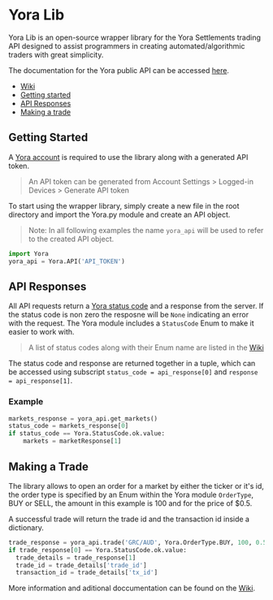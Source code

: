 # Yora Lib #
Yora Lib is an open-source wrapper library for the Yora Settlements trading API designed to assist programmers in creating automated/algorithmic traders with great simplicity.

The documentation for the Yora public API can be accessed [here](https://api.yora.tech/openapi).

* [Wiki](https://github.com/Yora-Settlements/Yora-Lib/wiki)
* [Getting started](https://github.com/Yora-Settlements/Yora-Lib#getting-started)
* [API Responses](https://github.com/Yora-Settlements/Yora-Lib#api-responses)
* [Making a trade](https://github.com/Yora-Settlements/Yora-Lib#making-a-trade)


## Getting Started ##
A [Yora account](https://yora.tech/) is required to use the library along with a generated API token.

> An API token can be generated from Account Settings > Logged-in Devices > Generate API token


To start using the wrapper library, simply create a new file in the root directory and import the Yora.py module and create an API object. 

> Note: In all following examples the name ```yora_api``` will be used to refer to the created API object.
```python
import Yora
yora_api = Yora.API('API_TOKEN')
```

## API Responses ##
All API requests return a [Yora status code](https://github.com/Yora-Settlements/Yora-Lib/wiki/Yora-Status-Code) and a response from the server. If the status code is non zero the resposne will be ```None``` indicating an error with the request. The Yora module includes a `StatusCode` Enum to make it easier to work with.

> A list of status codes along with their Enum name are listed in the [Wiki](https://github.com/Yora-Settlements/Yora-Lib/wiki/Yora-Status-Code)

The status code and response are returned together in a tuple, which can be accessed using subscript `status_code = api_response[0]` and `response = api_response[1]`.

### Example
```python
markets_response = yora_api.get_markets()
status_code = markets_response[0]
if status_code == Yora.StatusCode.ok.value:
    markets = marketResponse[1]
```

## Making a Trade ##
The library allows to open an order for a market by either the ticker or it's id, the order type is specified by an Enum within the Yora module `OrderType`, BUY or SELL, the amount in this example is 100 and for the price of $0.5.

A successful trade will return the trade id and the transaction id inside a dictionary. 
```python
trade_response = yora_api.trade('GRC/AUD', Yora.OrderType.BUY, 100, 0.5)
if trade_response[0] == Yora.StatusCode.ok.value:
  trade_details = trade_response[1]
  trade_id = trade_details['trade_id']
  transaction_id = trade_details['tx_id']
```

More information and aditional doccumentation can be found on the [Wiki](https://github.com/Yora-Settlements/Yora-Lib/wiki).
